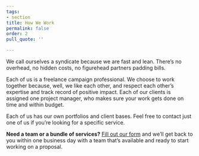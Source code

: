 ```yaml
---
tags:
- section
title: How We Work
permalink: false
order: 2
pull_quote: ''

---
```

We call ourselves a syndicate because we are fast and lean. There’s no overhead, no hidden costs, no figurehead partners padding bills.

Each of us is a freelance campaign professional. We choose to work together because, well, we like each other, and respect each other’s expertise and track record of positive impact. Each of our clients is assigned one project manager, who makes sure your work gets done on time and within budget.

Each of us has our own portfolios and client bases. Feel free to contact just one of us if you’re looking for a specific service.

**Need a team or a bundle of services?** <span id="modal__link"><a href="#">Fill out our form</a></span> and we’ll get back to you within one business day with a team that’s available and ready to start working on a proposal.